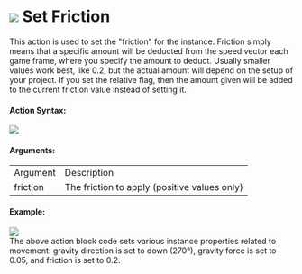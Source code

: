 #  ![](https://gms.magecorn.com/Manual/assets/Images/Scripting_Reference/Drag_And_Drop/Reference/Movement/i_Movement_Set_Friction.png) Set Friction

This action is used to set the "friction" for the instance. Friction
simply means that a specific amount will be deducted from the speed
vector each game frame, where you specify the amount to deduct. Usually
smaller values work best, like 0.2, but the actual amount will depend on
the setup of your project. If you set the relative flag, then the amount
given will be added to the current friction value instead of setting it.

#### Action Syntax:

  
![](https://gms.magecorn.com/Manual/assets/Images/Scripting_Reference/Drag_And_Drop/Reference/Movement/a_Movement_Set_Friction.png)  

#### Arguments:

|          |                                              |
|----------|----------------------------------------------|
| Argument | Description                                  |
| friction | The friction to apply (positive values only) |

#### Example:

  
![](https://gms.magecorn.com/Manual/assets/Images/Scripting_Reference/Drag_And_Drop/Reference/Movement/e_Movement_Set_Gravity_Direction.png)  
The above action block code sets various instance properties related to
movement: gravity direction is set to down (270°), gravity force is set
to 0.05, and friction is set to 0.2.
